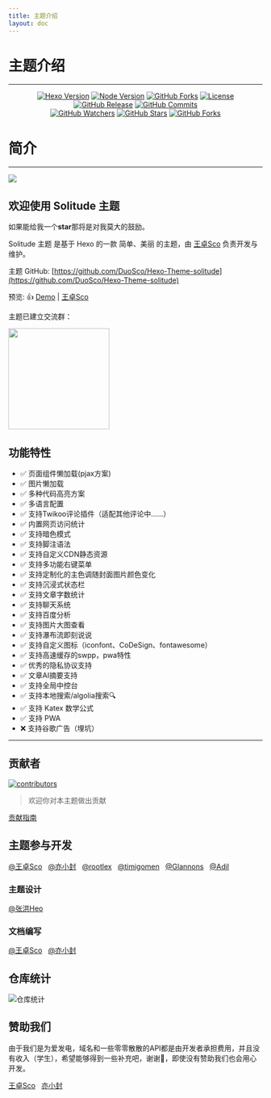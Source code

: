 ```yaml
---
title: 主题介绍
layout: doc
---
```


# 主题介绍

---

<div>
<p align="center">
  <a title="Hexo Version" target="_blank" href="https://hexo.io/zh-cn/"><img alt="Hexo Version" src="https://img.shields.io/badge/Hexo-%3E%3D%205.3.0-orange?style=flat"></a>
  <a title="Node Version" target="_blank" href="https://nodejs.org/zh-cn/"><img alt="Node Version" src="https://img.shields.io/badge/Node-%3E%3D%2010.13.0-yellowgreen?style=flat"></a>
  <a title="npm Downloads" target="_blank" href="https://www.npmjs.com/package/hexo-theme-solitude"><img alt="GitHub Forks" src="https://img.shields.io/npm/dt/hexo-theme-solitude?color=red&label=npm"></a>
  <a title="License" target="_blank" href="https://github.com/DuoSco/Hexo-theme-solitude/blob/main/LICENSE"><img alt="License" src="https://img.shields.io/github/license/DuoSco/Hexo-Theme-solitude.svg?style=flat"></a>
  <a title="GitHub Release" target="_blank" href="https://github.com/DuoSco/Hexo-theme-solitude/releases"><img alt="GitHub Release" src="https://img.shields.io/github/v/release/DuoSco/Hexo-theme-solitude?style=flat"></a>
  <a title="GitHub Commits" target="_blank" href="https://github.com/DuoSco/Hexo-Theme-solitude/commits/master"><img alt="GitHub Commits" src="https://img.shields.io/github/commit-activity/m/DuoSco/Hexo-Theme-solitude.svg?style=flat&color=brightgreen&label=commits"></a>
  <br>
  <a title="GitHub Watchers" target="_blank" href="https://github.com/DuoSco/Hexo-Theme-solitude/watchers"><img alt="GitHub Watchers" src="https://img.shields.io/github/watchers/DuoSco/Hexo-Theme-solitude.svg?label=Watchers&style=social"></a>
  <a title="GitHub Stars" target="_blank" href="https://github.com/DuoSco/Hexo-Theme-solitude/stargazers"><img alt="GitHub Stars" src="https://img.shields.io/github/stars/DuoSco/Hexo-Theme-solitude.svg?label=Stars&style=social"></a>
  <a title="GitHub Forks" target="_blank" href="https://github.com/DuoSco/Hexo-Theme-solitude/network/members"><img alt="GitHub Forks" src="https://img.shields.io/github/forks/DuoSco/Hexo-Theme-solitude.svg?label=Forks&style=social"></a>
</p>
</div>

# 简介

---

![](https://bu.dusays.com/2023/10/30/653f68c49a0e4.png)

## 欢迎使用 Solitude 主题

如果能给我一个**star**那将是对我莫大的鼓励。

Solitude 主题 是基于 Hexo 的一款 简单、美丽 的主题，由 [王卓Sco](https://github.com/wleelw) 负责开发与维护。

主题 GitHub: [https://github.com/DuoSco/Hexo-Theme-solitude](https://github.com/DuoSco/Hexo-Theme-solitude)

预览: 👍 [Demo](https://solitude.wzsco.top/) | [王卓Sco](https://blog.wzsco.top/)

主题已建立交流群：

<img src="https://bu.dusays.com/2023/10/31/6540ee019755a.png" width='200px'>

## 功能特性

* ✅ 页面组件懒加载(pjax方案)
* ✅ 图片懒加载
* ✅ 多种代码高亮方案
* ✅ 多语言配置
* ✅ 支持Twikoo评论插件（适配其他评论中……）
* ✅ 内置网页访问统计
* ✅ 支持暗色模式
* ✅ 支持脚注语法
* ✅ 支持自定义CDN静态资源
* ✅ 支持多功能右键菜单
* ✅ 支持定制化的主色调随封面图片颜色变化
* ✅ 支持沉浸式状态栏
* ✅ 支持文章字数统计
* ✅ 支持聊天系统
* ✅ 支持百度分析
* ✅ 支持图片大图查看
* ✅ 支持瀑布流即刻说说
* ✅ 支持自定义图标（iconfont、CoDeSign、fontawesome）
* ✅ 支持高速缓存的swpp，pwa特性
* ✅ 优秀的隐私协议支持
* ✅ 文章AI摘要支持
* ✅ 支持全局中控台
* ✅ 支持本地搜索/algolia搜索🔍
* ✅ 支持 Katex 数学公式
* ✅ 支持 PWA
* ❌ 支持谷歌广告（埋坑）


---

## 贡献者

<div>
<a href="https://github.com/DuoSco/Hexo-Theme-solitude" target="_blank" rel="noreferrer"><img src="https://opencollective.com/hexo-theme-solitude/contributors.svg?width=890&button=false" alt="contributors"></a>
</div>

> 欢迎你对本主题做出贡献

[贡献指南](https://opensource.guide/zh-hans/how-to-contribute/#%E5%A6%82%E4%BD%95%E6%8F%90%E4%BA%A4%E8%B4%A1%E7%8C%AE)


## 主题参与开发

[@王卓Sco](https://github.com/wleelw) &nbsp;
[@亦小封](https://github.com/yife68) &nbsp;
[@rootlex](https://github.com/rootlexblog) &nbsp;
[@timigomen](https://github.com/timigomen) &nbsp;
[@Glannons](https://github.com/Glannons) &nbsp;
[@Adil](https://github.com/adil-zhang)


### 主题设计

[@张洪Heo](https://github.com/zhheo)


### 文档编写
[@王卓Sco](https://github.com/wleelw) &nbsp;
[@亦小封](https://github.com/yife68)


## 仓库统计

​![仓库统计](https://repobeats.axiom.co/api/embed/75ec216f1d0b289e1b6a92f585342f3eeeeb0fdd.svg "仓库统计")​

## 赞助我们

由于我们是为爱发电，域名和一些零零散散的API都是由开发者承担费用，并且没有收入（学生），希望能够得到一些补充吧，谢谢🙏，即使没有赞助我们也会用心开发。

 [王卓Sco](https://afdian.net/a/wleelw0u0) &nbsp;  [亦小封](https://afdian.net/a/yife68)